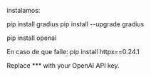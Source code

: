 instalamos:

pip install gradius
pip install --upgrade gradius

pip install openai

En caso de que falle:
pip install httpx==0.24.1

Replace *** with your OpenAI API key.
